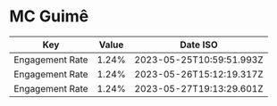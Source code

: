 # MC Guimê

| Key             | Value | Date ISO                 |
| --------------- | ----- | ------------------------ |
| Engagement Rate | 1.24% | 2023-05-25T10:59:51.993Z |
| Engagement Rate | 1.24% | 2023-05-26T15:12:19.317Z |
| Engagement Rate | 1.24% | 2023-05-27T19:13:29.601Z |